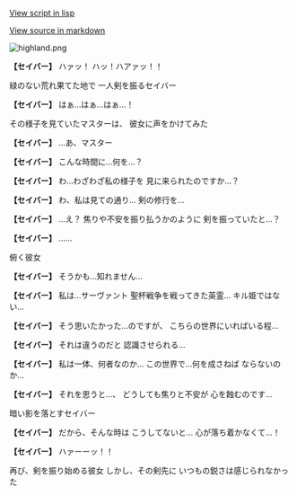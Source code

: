 [View script in lisp](../scripts/10242101.txt)

[View source in markdown](10242101.md)

![highland.png](../images/backgrounds/highland.png)

**【セイバー】**
ハァッ！
ハッ！ハアァッ！！

緑のない荒れ果てた地で
一人剣を振るセイバー

**【セイバー】**
はぁ…はぁ…はぁ…！

その様子を見ていたマスターは、
彼女に声をかけてみた

**【セイバー】**
…あ、マスター

**【セイバー】**
こんな時間に…何を…？

**【セイバー】**
わ…わざわざ私の様子を
見に来られたのですか…？

**【セイバー】**
わ、私は見ての通り…
剣の修行を…

**【セイバー】**
…え？
焦りや不安を振り払うかのように
剣を振っていたと…？

**【セイバー】**
……

俯く彼女

**【セイバー】**
そうかも…知れません…

**【セイバー】**
私は…サーヴァント
聖杯戦争を戦ってきた英霊…
キル姫ではない…

**【セイバー】**
そう思いたかった…のですが、
こちらの世界にいればいる程…

**【セイバー】**
それは違うのだと
認識させられる…　　

**【セイバー】**
私は一体、何者なのか…
この世界で…何を成さねば
ならないのか…

**【セイバー】**
それを思うと…、
どうしても焦りと不安が
心を蝕むのです…

暗い影を落とすセイバー

**【セイバー】**
だから、そんな時は
こうしてないと…
心が落ち着かなくて…！

**【セイバー】**
ハァーーッ！！

再び、剣を振り始める彼女
しかし、その剣先に
いつもの鋭さは感じられなかった